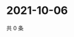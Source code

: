 # 2021-10-06

共 0 条

<!-- BEGIN WEIBO -->
<!-- 最后更新时间 Wed Oct 06 2021 14:09:55 GMT+0800 (China Standard Time) -->

<!-- END WEIBO -->
